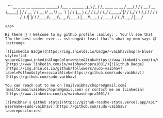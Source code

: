 <p align="center">
```
                   __                       _ __    __               
   _______  ______/ /___       _   ______ _(_) /_  / /_  ____ __   __
  / ___/ / / / __  / __ \_____| | / / __ `/ / __ \/ __ \/ __ `/ | / /
 (__  ) /_/ / /_/ / /_/ /_____/ |/ / /_/ / / /_/ / / / / /_/ /| |/ / 
/____/\__,_/\__,_/\____/      |___/\__,_/_/_.___/_/ /_/\__,_/ |___/  
                                                                     
```
</p>

Hi there 👋 ! Welcome to my github profile :smiley: . You'll see that I'm the best coder ever... <strong>At least that's what my mom says 😅 !<strong>

[![Linkedin Badge](https://img.shields.io/badge/-vaibhavchopra-blue?style=flat-square&logo=Linkedin&logoColor=white&link=https://www.linkedin.com/in/vaibhavchopra2001/)](https://www.linkedin.com/in/vaibhavchopra2001/)[![Github Badge](https://img.shields.io/github/followers/sudo-vaibhav?label=Follow&style=social&link=https://github.com/sudo-vaibhav)](https://github.com/sudo-vaibhav)

You can reach out to me on [mailvaibhavchopra@gmail.com](mailto:mailvaibhavchopra@gmail.com) or contact me on [Linkedin](https://www.linkedin.com/in/vaibhavchopra2001/)

[![Vaibhav's github stats](https://github-readme-stats.vercel.app/api?username=sudo-vaibhav)](https://github.com/sudo-vaibhav?tab=repositories)
